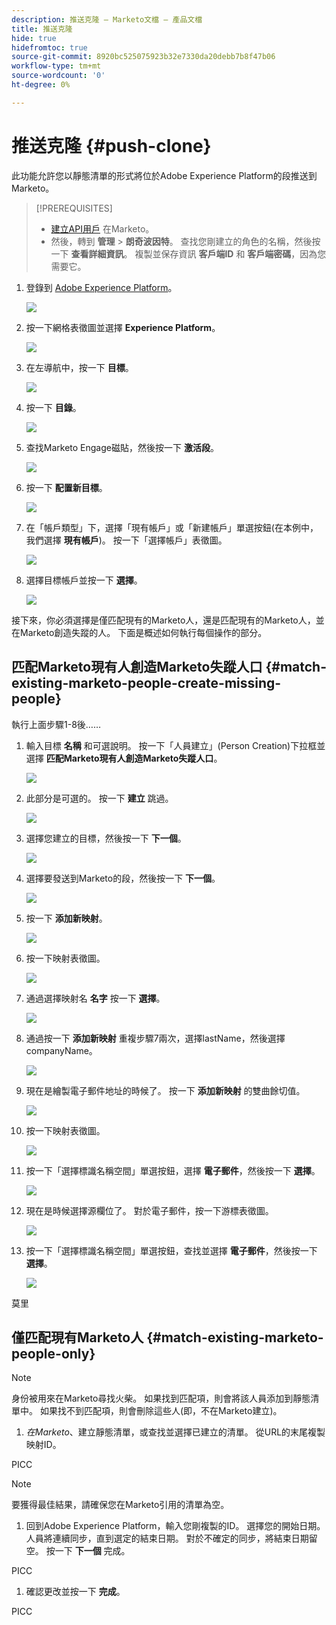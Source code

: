 ```yaml
---
description: 推送克隆 — Marketo文檔 — 產品文檔
title: 推送克隆
hide: true
hidefromtoc: true
source-git-commit: 8920bc525075923b32e7330da20debb7b8f47b06
workflow-type: tm+mt
source-wordcount: '0'
ht-degree: 0%

---
```


# 推送克隆 {#push-clone}

此功能允許您以靜態清單的形式將位於Adobe Experience Platform的段推送到Marketo。

>[!PREREQUISITES]
>
>* [建立API用戶](/help/marketo/product-docs/administration/users-and-roles/create-an-api-only-user.md) 在Marketo。
>* 然後，轉到 **管理** > **朗奇波因特**。 查找您剛建立的角色的名稱，然後按一下 **查看詳細資訊**。 複製並保存資訊 **客戶端ID** 和 **客戶端密碼**，因為您需要它。


1. 登錄到 [Adobe Experience Platform](https://experience.adobe.com/)。

   ![](assets/push-an-adobe-experience-platform-segment-1.png)

1. 按一下網格表徵圖並選擇 **Experience Platform**。

   ![](assets/push-an-adobe-experience-platform-segment-2.png)

1. 在左導航中，按一下 **目標**。

   ![](assets/push-an-adobe-experience-platform-segment-3.png)

1. 按一下 **目錄**。

   ![](assets/push-an-adobe-experience-platform-segment-4.png)

1. 查找Marketo Engage磁貼，然後按一下 **激活段**。

   ![](assets/push-an-adobe-experience-platform-segment-5.png)

1. 按一下 **配置新目標**。

   ![](assets/push-an-adobe-experience-platform-segment-6.png)


1. 在「帳戶類型」下，選擇「現有帳戶」或「新建帳戶」單選按鈕(在本例中，我們選擇 **現有帳戶**)。 按一下「選擇帳戶」表徵圖。

   ![](assets/push-an-adobe-experience-platform-segment-7.png)

1. 選擇目標帳戶並按一下 **選擇**。

   ![](assets/push-an-adobe-experience-platform-segment-8.png)

接下來，你必須選擇是僅匹配現有的Marketo人，還是匹配現有的Marketo人，並在Marketo創造失蹤的人。 下面是概述如何執行每個操作的部分。

## 匹配Marketo現有人創造Marketo失蹤人口 {#match-existing-marketo-people-create-missing-people}

執行上面步驟1-8後……

1. 輸入目標 **名稱** 和可選說明。 按一下「人員建立」(Person Creation)下拉框並選擇 **匹配Marketo現有人創造Marketo失蹤人口**。

   ![](assets/push-an-adobe-experience-platform-segment-9.png)

1. 此部分是可選的。 按一下 **建立** 跳過。

   ![](assets/push-an-adobe-experience-platform-segment-10.png)

1. 選擇您建立的目標，然後按一下 **下一個**。

   ![](assets/push-an-adobe-experience-platform-segment-11.png)

1. 選擇要發送到Marketo的段，然後按一下 **下一個**。

   ![](assets/push-an-adobe-experience-platform-segment-12.png)

1. 按一下 **添加新映射**。

   ![](assets/push-an-adobe-experience-platform-segment-13.png)

1. 按一下映射表徵圖。

   ![](assets/push-an-adobe-experience-platform-segment-14.png)

1. 通過選擇映射名 **名字** 按一下 **選擇**。

   ![](assets/push-an-adobe-experience-platform-segment-15.png)

1. 通過按一下 **添加新映射** 重複步驟7兩次，選擇lastName，然後選擇companyName。

   ![](assets/push-an-adobe-experience-platform-segment-16.png)

1. 現在是繪製電子郵件地址的時候了。 按一下 **添加新映射** 的雙曲餘切值。

   ![](assets/push-an-adobe-experience-platform-segment-17.png)

1. 按一下映射表徵圖。

   ![](assets/push-an-adobe-experience-platform-segment-18.png)

1. 按一下「選擇標識名稱空間」單選按鈕，選擇  **電子郵件**，然後按一下 **選擇**。

   ![](assets/push-an-adobe-experience-platform-segment-19.png)

1. 現在是時候選擇源欄位了。 對於電子郵件，按一下游標表徵圖。

   ![](assets/push-an-adobe-experience-platform-segment-20.png)

1. 按一下「選擇標識名稱空間」單選按鈕，查找並選擇 **電子郵件**，然後按一下 **選擇**。

   ![](assets/push-an-adobe-experience-platform-segment-21.png)

莫里

## 僅匹配現有Marketo人 {#match-existing-marketo-people-only}

>[!NOTE]
>
>身份被用來在Marketo尋找火柴。 如果找到匹配項，則會將該人員添加到靜態清單中。 如果找不到匹配項，則會刪除這些人(即，不在Marketo建立)。

1. _在Marketo_、建立靜態清單，或查找並選擇已建立的清單。 從URL的末尾複製映射ID。

PICC

>[!NOTE]
>
>要獲得最佳結果，請確保您在Marketo引用的清單為空。

1. 回到Adobe Experience Platform，輸入您剛複製的ID。 選擇您的開始日期。 人員將連續同步，直到選定的結束日期。 對於不確定的同步，將結束日期留空。 按一下 **下一個** 完成。

PICC

1. 確認更改並按一下 **完成**。

PICC
